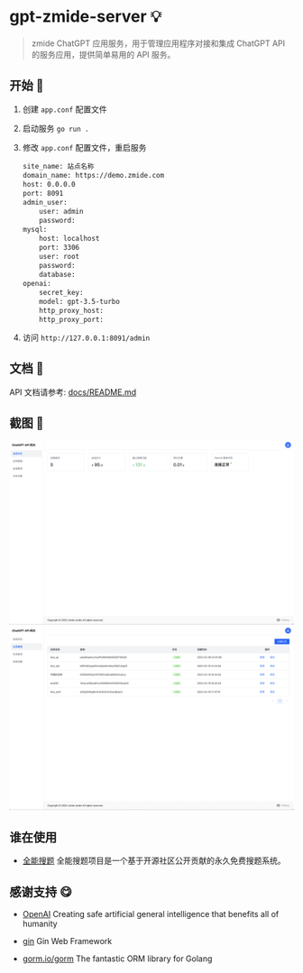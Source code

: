 <!--
 * @Author: Bin
 * @Date: 2023-03-05
 * @FilePath: /gpt-zmide-server/README.md
-->
# gpt-zmide-server 💡

> zmide ChatGPT 应用服务，用于管理应用程序对接和集成 ChatGPT API 的服务应用，提供简单易用的 API 服务。

## 开始 🎀

1. 创建 `app.conf` 配置文件

2. 启动服务 `go run .`

3. 修改 `app.conf` 配置文件，重启服务
    ```
    site_name: 站点名称
    domain_name: https://demo.zmide.com
    host: 0.0.0.0
    port: 8091
    admin_user:
        user: admin
        password: 
    mysql:
        host: localhost
        port: 3306
        user: root
        password:
        database:
    openai:
        secret_key:
        model: gpt-3.5-turbo
        http_proxy_host:
        http_proxy_port:
    ```

4. 访问 `http://127.0.0.1:8091/admin`

## 文档 📜

API 文档请参考: [docs/README.md](/docs/README.md)

## 截图 🔦

<img src="docs/images/screenshot_1001.png" width="560">

<img src="docs/images/screenshot_1002.png" width="560">

## 谁在使用

- [全能搜题](https://github.com/zmide/study.zmide.com) 全能搜题项目是一个基于开源社区公开贡献的永久免费搜题系统。

## 感谢支持 😋

- [OpenAI](https://openai.com/) Creating safe artificial general intelligence that benefits all of humanity

- [gin](https://gin-gonic.com/) Gin Web Framework

- [gorm.io/gorm](https://gorm.io/) The fantastic ORM library for Golang



